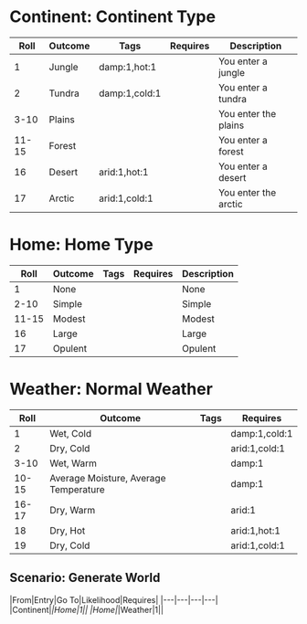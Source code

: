# Continent: Continent Type
|Roll|Outcome|Tags|Requires|Description|
|---|---|---|---|---|
|1|Jungle|damp:1,hot:1||You enter a jungle|
|2|Tundra|damp:1,cold:1||You enter a tundra|
|3-10|Plains|||You enter the plains|
|11-15|Forest|||You enter a forest|
|16|Desert|arid:1,hot:1||You enter a desert|
|17|Arctic|arid:1,cold:1||You enter the arctic|

# Home: Home Type
|Roll|Outcome|Tags|Requires|Description|
|---|---|---|---|---|
|1|None|||None|
|2-10|Simple|||Simple|
|11-15|Modest|||Modest|
|16|Large|||Large|
|17|Opulent|||Opulent|

# Weather: Normal Weather
|Roll|Outcome|Tags|Requires|
|---|---|---|---|
|1|Wet, Cold||damp:1,cold:1|
|2|Dry, Cold||arid:1,cold:1|
|3-10|Wet, Warm||damp:1|
|10-15|Average Moisture, Average Temperature||damp:1|
|16-17|Dry, Warm||arid:1|
|18|Dry, Hot||arid:1,hot:1|
|19|Dry, Cold||arid:1,cold:1|

## Scenario: Generate World
|From|Entry|Go To|Likelihood|Requires|
|---|---|---|---|
|Continent|*|Home|1||
|Home|*|Weather|1||
